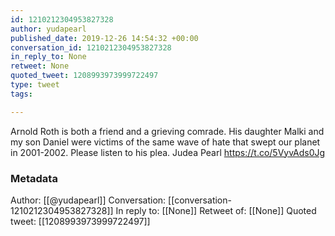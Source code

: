 ```yaml
---
id: 1210212304953827328
author: yudapearl
published_date: 2019-12-26 14:54:32 +00:00
conversation_id: 1210212304953827328
in_reply_to: None
retweet: None
quoted_tweet: 1208993973999722497
type: tweet
tags:

---
```


Arnold Roth is both a friend and a grieving comrade.  His daughter Malki and my son Daniel were victims of the same wave of hate that swept our planet in 2001-2002. Please listen to his plea. Judea Pearl https://t.co/5VyvAds0Jg

### Metadata

Author: [[@yudapearl]]
Conversation: [[conversation-1210212304953827328]]
In reply to: [[None]]
Retweet of: [[None]]
Quoted tweet: [[1208993973999722497]]
